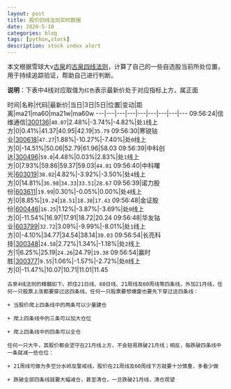 ```yaml
---
layout: post
title: 股价四线法则实时数据
date: 2020-5-10
categories: blog
tags: [python,stock]
description: stock index alert
---
```



本文根据雪球大v[古泉](https://xueqiu.com/u/7148646888)的[古泉四线法则](https://xueqiu.com/7148646888/130498192)，计算了自己的一些自选股当前所处位置，用于持续追踪验证，帮助自己进行判断。

**说明**：下表中4线对应取值为`红色`表示最新价处于对应指标上方，属正面

时间|名称|代码|最新价|当日|3日|5日|位置|变动|距离|ma21|ma60|ma21w|ma60w
---|---|---|---|---|---|---|---|---
09:56:24|信维通信|[300136](https://xueqiu.com/S/SZ300136)|`40.07`|2.48%|-3.74%|-4.82%|处`1`线上方|0|0.41%|41.37|40.95|42.19|`35.79`
09:56:30|寒锐钴业|[300618](https://xueqiu.com/S/SZ300618)|`47.27`|1.88%|-10.27%|-7.40%|处`0`线上方|0|-14.51%|50.06|52.79|61.96|58.03
09:56:39|中科创达|[300496](https://xueqiu.com/S/SZ300496)|`59.0`|4.48%|0.03%|2.83%|处`1`线上方|0|7.93%|59.86|59.37|59.03|`44.01`
09:56:40|中科曙光|[603019](https://xueqiu.com/S/SH603019)|`38.02`|4.82%|-3.92%|-3.50%|处`4`线上方|0|14.81%|`36.98`|`34.33`|`33.51`|`28.67`
09:56:39|诺力股份|[603611](https://xueqiu.com/S/SH603611)|`19.99`|0.30%|-0.05%|0.00%|处`4`线上方|0|8.85%|`19.24`|`18.51`|`18.38`|`17.43`
09:56:48|金证股份|[600446](https://xueqiu.com/S/SH600446)|`16.25`|1.12%|-3.87%|-3.69%|处`0`线上方|0|-11.54%|16.97|17.91|18.72|20.24
09:56:48|华友钴业|[603799](https://xueqiu.com/S/SH603799)|`32.72`|3.09%|-9.99%|-8.01%|处`1`线上方|0|-4.10%|34.77|34.54|38.14|`30.03`
09:56:54|长亮科技|[300348](https://xueqiu.com/S/SZ300348)|`24.58`|2.72%|1.34%|-1.18%|处`2`线上方|1|6.25%|25.19|`24.26`|24.79|`19.38`
09:56:54|赢时胜|[300377](https://xueqiu.com/S/SZ300377)|`9.55`|1.06%|-1.57%|-2.72%|处`0`线上方|0|-11.47%|10.07|10.71|11.01|11.45

```
古泉4线法则的精髓如下。抓住21日线、60日线、21周线及60周线等四条线，外加21月线，任何一只股票上涨都要穿过这四条线，任何一只股票要想爆雷也要先下穿过这四条线：

+ 当股价爬上四条线中的两条可以少量建仓

+ 爬上四条线中的三条可以加大仓位

+ 爬上四条线中的四条可以全仓

任何一只大牛，其股价都会坚守在21月线上方，不会轻易跌破21月线；相反，每跌破四条线中一条就减一些仓位：

+ 21周线可做为多空分水岭及警戒线，股价在21周线及60周线下方就要十分慎重，多看少做

+ 跌破全部四条线就要大幅减仓，甚至清仓，一旦跌破21月线，清仓观望
```